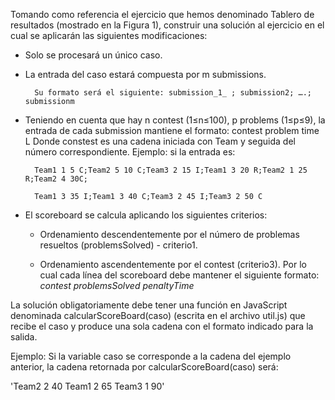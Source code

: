 Tomando como referencia el ejercicio que hemos denominado Tablero de resultados (mostrado en
la Figura 1), construir una solución al ejercicio en el cual se aplicarán las siguientes
modificaciones:

- Solo se procesará un único caso.
- La entrada del caso estará compuesta por m submissions.
  
        Su formato será el siguiente: submission_1_ ; submission2; ….; submissionm
- Teniendo en cuenta que hay n contest (1≤n≤100), p problems (1≤p≤9), la entrada de cada
submission mantiene el formato:
contest problem time L
Donde constest es una cadena iniciada con Team y seguida del número correspondiente.
Ejemplo: si la entrada es:

        Team1 1 5 C;Team2 5 10 C;Team3 2 15 I;Team1 3 20 R;Team2 1 25 R;Team2 4 30C;
        
        Team1 3 35 I;Team1 3 40 C;Team3 2 45 I;Team3 2 50 C

- El scoreboard se calcula aplicando los siguientes criterios:
  - Ordenamiento descendentemente por el número de problemas resueltos (problemsSolved) - criterio1.

  - Ordenamiento ascendentemente por el contest (criterio3).
Por lo cual cada línea del scoreboard debe mantener el siguiente formato:
_contest problemsSolved penaltyTime_

La solución obligatoriamente debe tener una función en JavaScript denominada calcularScoreBoard(caso) (escrita en el archivo util.js) que recibe el caso y produce una sola cadena con el formato indicado para la salida.

Ejemplo: Si la variable caso se corresponde a la cadena del ejemplo anterior, la cadena
retornada por calcularScoreBoard(caso) será:

'Team2 2 40
Team1 2 65
Team3 1 90'